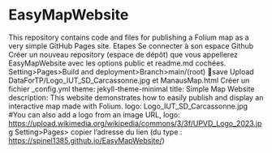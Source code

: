 # EasyMapWebsite

This repository contains code and files for publishing a Folium map as a very simple GitHub Pages site.
Etapes
    Se connecter à son espace Github
    Créer un nouveau repository (espace de dépôt) que vous appellerez EasyMapWebsite avec les options public et readme.md cochées.
    Setting>Pages>Build and deployment>Branch>main/(root)   save
    Upload DataForTP/Logo_IUT_SD_Carcassonne.jpg et ManausMap.html
    Créer un fichier _config.yml
    theme: jekyll-theme-minimal
    title: Simple Map Website
    description: This website demonstrates how to easily publish and display an interactive map made with Folium.
    logo: Logo_IUT_SD_Carcassonne.jpg
    #You can also add a logo from an image URL, logo: https://upload.wikimedia.org/wikipedia/commons/3/3f/UPVD_Logo_2023.jpg
    Setting>Pages>   copier l’adresse du lien (du type : https://spinel1385.github.io/EasyMapWebsite/) 
